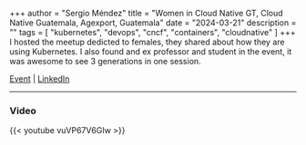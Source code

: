 +++
author = "Sergio Méndez"
title = "Women in Cloud Native GT, Cloud Native Guatemala, Agexport, Guatemala"
date = "2024-03-21"
description = ""
tags = [
    "kubernetes",
    "devops",
    "cncf",
    "containers",
    "cloudnative"
]
+++
I hosted the meetup dedicted to females, they shared about how they are using Kubernetes. I also found and ex professor and student in the event, it was awesome to see 3 generations in one session.

[Event](https://community.cncf.io/e/mctbm8/) | [LinkedIn](https://www.linkedin.com/feed/update/urn:li:activity:7175506764572827649) 
<!--more-->
---
### Video

{{< youtube vuVP67V6GIw >}}